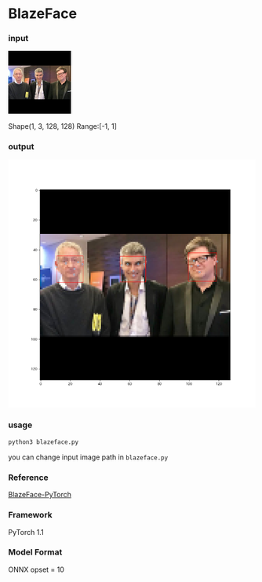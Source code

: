 # BlazeFace

### input

![input_iamge](input.png)

Shape(1, 3, 128, 128) Range:[-1, 1]

### output

![output_image](result.png)


### usage

``` bash
python3 blazeface.py 
```
you can change input image path in `blazeface.py`


### Reference

[BlazeFace-PyTorch](https://github.com/hollance/BlazeFace-PyTorch)


### Framework
PyTorch 1.1


### Model Format
ONNX opset = 10
